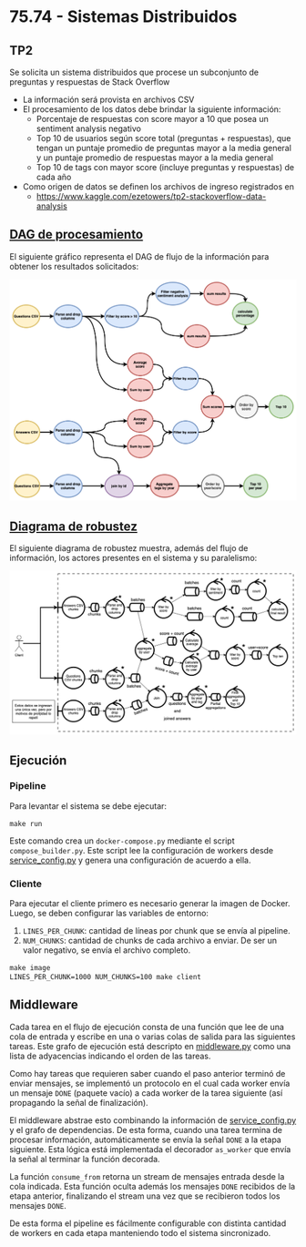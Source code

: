 # 75.74 - Sistemas Distribuidos

## TP2

Se solicita un sistema distribuidos que procese un subconjunto de preguntas y respuestas de Stack Overflow
 * La información será provista en archivos CSV
 * El procesamiento de los datos debe brindar la siguiente información:
    * Porcentaje de respuestas con score mayor a 10 que posea un sentiment analysis negativo
    * Top 10 de usuarios según score total (preguntas + respuestas), que tengan un puntaje promedio de preguntas mayor a la media general y un puntaje promedio de respuestas mayor a la media general
    * Top 10 de tags con mayor score (incluye preguntas y respuestas) de cada año
* Como origen de datos se definen los archivos de ingreso registrados en
    * https://www.kaggle.com/ezetowers/tp2-stackoverflow-data-analysis


## [DAG de procesamiento](https://app.diagrams.net/#G148Xbc1R3-MDUGZYjM6SZIFoEC09bTu2z)

El siguiente gráfico representa el DAG de flujo de la información para obtener los resultados solicitados:

![DAG de procesamiento de los datos](doc/DAG.png)

## [Diagrama de robustez](https://app.diagrams.net/#G1Ju8bDw8lI_rvwq1cTl5qs-Z8LIj5t_4b)

El siguiente diagrama de robustez muestra, además del flujo de información, los actores presentes en el sistema y su paralelismo:

![DAG de procesamiento de los datos](doc/robustez.png)


## Ejecución

### Pipeline

Para levantar el sistema se debe ejecutar:

```shell
make run
```

Este comando crea un `docker-compose.py` mediante el script `compose_builder.py`. Este script lee la configuración de workers desde [service_config.py](service_config.py) y genera una configuración de acuerdo a ella.

### Cliente

Para ejecutar el cliente primero es necesario generar la imagen de Docker. Luego, se deben configurar las variables de entorno:

 1. `LINES_PER_CHUNK`: cantidad de líneas por chunk que se envía al pipeline.
 2. `NUM_CHUNKS`: cantidad de chunks de cada archivo a enviar. De ser un valor negativo, se envía el archivo completo.


```shell
make image
LINES_PER_CHUNK=1000 NUM_CHUNKS=100 make client
```

## Middleware

Cada tarea en el flujo de ejecución consta de una función que lee de una cola de entrada y escribe en una o varias colas de salida para las siguientes tareas. Este grafo de ejecución está descripto en [middleware.py](middleware.py) como una lista de adyacencias indicando el orden de las tareas.

Como hay tareas que requieren saber cuando el paso anterior terminó de enviar mensajes, se implementó un protocolo en el cual cada worker envía un mensaje `DONE` (paquete vacío) a cada worker de la tarea siguiente (así propagando la señal de finalización).

El middleware abstrae esto combinando la información de [service_config.py](service_config.py) y el grafo de dependencias. De esta forma, cuando una tarea termina de procesar información, automáticamente se envía la señal `DONE` a la etapa siguiente. Esta lógica está implementada el decorador `as_worker` que envía la señal al terminar la función decorada.

La función `consume_from` retorna un stream de mensajes entrada desde la cola indicada. Esta función oculta además los mensajes `DONE` recibidos de la etapa anterior, finalizando el stream una vez que se recibieron todos los mensajes `DONE`.

De esta forma el pipeline es fácilmente configurable con distinta cantidad de workers en cada etapa manteniendo todo el sistema sincronizado.
